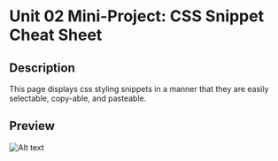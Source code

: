 # Unit 02 Mini-Project: CSS Snippet Cheat Sheet

## Description

This page displays css styling snippets in a manner that they are easily selectable, copy-able, and pasteable. 

## Preview

![Alt text](./assets/images/preview.jpg?raw=true "Preview")

